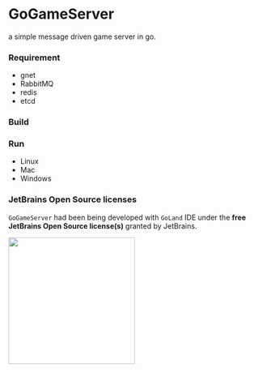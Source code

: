 
# GoGameServer
a simple message driven game server in go.

### Requirement

* gnet
* RabbitMQ
* redis
* etcd
### Build


### Run
* Linux
* Mac
* Windows

### JetBrains Open Source licenses

`GoGameServer` had been being developed with `GoLand` IDE under the **free JetBrains Open Source license(s)** granted by JetBrains.

<a href="https://www.jetbrains.com/?from=gnet" target="_blank"><img src="https://resources.jetbrains.com/storage/products/company/brand/logos/jb_beam.png" width="250" align="middle"/></a>







